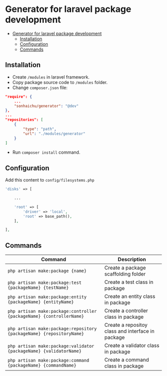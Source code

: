 # Generator for laravel package development

- [Generator for laravel package development](#generator-for-laravel-package-development)
  - [Installation](#installation)
  - [Configuration](#configuration)
  - [Commands](#commands)

## Installation

- Create `/modules` in laravel framework.
- Copy package source code to `/modules` folder.
- Change `composer.json` file:

```json
"require": {
    ...
    "sonhaichu/generator": "@dev"
},
...
"repositories": [
    {
        "type": "path",
        "url": "./modules/generator"
    }
]
```

- Run `composer install` command.

## Configuration

Add this content to `config/filesystems.php`

```php
'disks' => [

    ...

    'root' => [
        'driver' => 'local',
        'root' => base_path(),
    ],

],
```

## Commands

| Command                                                              | Description                                       |
| -------------------------------------------------------------------- | ------------------------------------------------- |
| `php artisan make:package {name}`                                    | Create a package scaffolding folder               |
| `php artisan make:package:test {packageName} {testName}`             | Create a test class in package                    |
| `php artisan make:package:entity {packageName} {entityName}`         | Create an entity class in package                 |
| `php artisan make:package:controller {packageName} {controllerName}` | Create a controller class in package              |
| `php artisan make:package:repository {packageName} {repositoryName}` | Create a repositoy class and interface in package |
| `php artisan make:package:validator {packageName} {validatorName}`   | Create a validator class in package               |
| `php artisan make:package:command {packageName} {commandName}`       | Create a command class in package                 |
